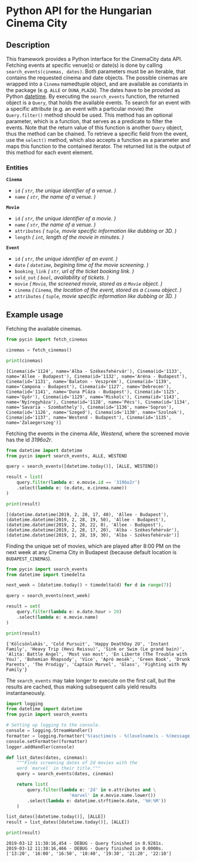 # Python API for the Hungarian Cinema City

## Description

This framework provides a Python interface for the CinemaCity data API. Fetching events at specific venue(s) or date(s) is done by calling `search_events(cinemas, dates)`. Both parameters must be an iterable, that contains the requested cinema and date objects. The possible cinemas are wrapped into a `Cinema` namedtuple object, and are available as constants in the package (e.g. `ALLE` or `DUNA_PLAZA`). The dates have to be provided as Python [datetime](https://docs.python.org/3/library/datetime.html). By executing the `search_events` function, the returned object is a `Query`, that holds the available events. To search for an event with a specific attribute (e.g. an event with a particular movie) the `Query.filter()` method should be used. This method has an optional parameter, which is a function, that serves as a predicate to filter the events. Note that the return value of this function is another `Query` object, thus the method can be chained. To retrieve a specific field from the event, use the `select()` method, which also accepts a function as a parameter and maps this function to the contained iterator. The returned list is the output of this method for each event element.

### Entities

**`Cinema`**

- `id` *( `str`, the unique identifier of a venue. )*
- `name` *( `str`, the name of a venue. )*

**`Movie`**

- `id` *( `str`, the unique identifier of a movie. )*
- `name` *( `str`, the name of a venue. )*
- `attributes` *( `tuple`, movie specific information like dubbing or 3D. )*
- `length` *( `int`, length of the movie in minutes. )*

**`Event`**

- `id` *( `str`, the unique identifier of an event. )*
- `date` *( `datetime`, begining time of the movie screening. )*
- `booking_link` *( `str`, url of the ticket booking link. )*
- `sold_out` *( `bool`, availability of tickets. )*
- `movie` *( `Movie`, the screened movie, stored as a `Movie` object. )*
- `cinema` *( `Cinema`, the location of the event, stored as a `Cinema` object. )*
- `attributes` *( `tuple`, movie specific information like dubbing or 3D. )*

## Example usage

Fetching the available cinemas.

```python
from pycin import fetch_cinemas

cinemas = fetch_cinemas()

print(cinemas)
```
```
[Cinema(id='1124', name='Alba - Székesfehérvár'), Cinema(id='1133', name='Allee - Budapest'), Cinema(id='1132', name='Aréna - Budapest'), Cinema(id='1131', name='Balaton - Veszprém'), Cinema(id='1139', name='Campona - Budapest'), Cinema(id='1127', name='Debrecen'), Cinema(id='1141', name='Duna Pláza - Budapest'), Cinema(id='1125', name='Győr'), Cinema(id='1129', name='Miskolc'), Cinema(id='1143', name='Nyíregyháza'), Cinema(id='1128', name='Pécs'), Cinema(id='1134', name='Savaria - Szombathely'), Cinema(id='1136', name='Sopron'), Cinema(id='1126', name='Szeged'), Cinema(id='1130', name='Szolnok'), Cinema(id='1137', name='Westend - Budapest'), Cinema(id='1135', name='Zalaegerszeg')]
```

Fetching the events in the cinema *Alle*, *Westend*, where the screened movie has the id *3196o2r*.

```python
from datetime import datetime
from pycin import search_events, ALLE, WESTEND

query = search_events([datetime.today()], [ALLE, WESTEND])

result = list(
    query.filter(lambda e: e.movie.id == '3196o2r')
    .select(lambda e: (e.date, e.cinema.name))
)

print(result)
```
```
[(datetime.datetime(2019, 2, 28, 17, 40), 'Allee - Budapest'), (datetime.datetime(2019, 2, 28, 19, 50), 'Allee - Budapest'), (datetime.datetime(2019, 2, 28, 22, 0), 'Allee - Budapest'), (datetime.datetime(2019, 2, 28, 17, 20), 'Alba - Székesfehérvár'), (datetime.datetime(2019, 2, 28, 19, 30), 'Alba - Székesfehérvár')]
```

Finding the unique set of movies, which are played after 8:00 PM on the next week at any Cinema City in Budapest (because default location is `BUDAPEST_CINEMAS`).

```python
from pycin import search_events
from datetime import timedelta

next_week = [datetime.today() + timedelta(d) for d in range(7)]

query = search_events(next_week)

result = set(
    query.filter(lambda e: e.date.hour > 20)
    .select(lambda e: e.movie.name)
)

print(result)
```
```
{'Kölcsönlakás', 'Cold Pursuit', 'Happy DeathDay 2U', 'Instant Family', 'Heavy Trip (Hevi Reissu)', 'Sink or Swim (Le grand bain)', 'Alita: Battle Angel', 'Most van most', 'En Liberté (The Trouble with You)', 'Bohemian Rhapsody', 'Vice', 'Apró mesék', 'Green Book', 'Drunk Parents', 'The Prodigy', 'Captain Marvel', 'Glass', 'Fighting with My Family'}
```

The `search_events` may take longer to execute on the first call, but the results are cached, thus making subsequent calls yield results instantaneously.

```python
import logging
from datetime import datetime
from pycin import search_events

# Setting up logging to the console.
console = logging.StreamHandler()
formatter = logging.Formatter('%(asctime)s - %(levelname)s - %(message)s')
console.setFormatter(formatter)
logger.addHandler(console)

def list_dates(dates, cinemas):
    """Finds screening dates of 2d movies with the
    word `marvel` in their title."""
    query = search_events(dates, cinemas)

    return list(
        query.filter(lambda e: '2d' in e.attributes and \
                        'marvel' in e.movie.name.lower())
        .select(lambda e: datetime.strftime(e.date, '%H:%M'))
    )

list_dates([datetime.today()], [ALLE])
result = list_dates([datetime.today()], [ALLE])

print(result)
```
```
2019-03-12 11:38:16,454 - DEBUG - Query finished in 0.9281s.
2019-03-12 11:38:16,466 - DEBUG - Query finished in 0.0000s.
['13:20', '16:00', '16:50', '18:40', '19:30', '21:20', '22:10']
```